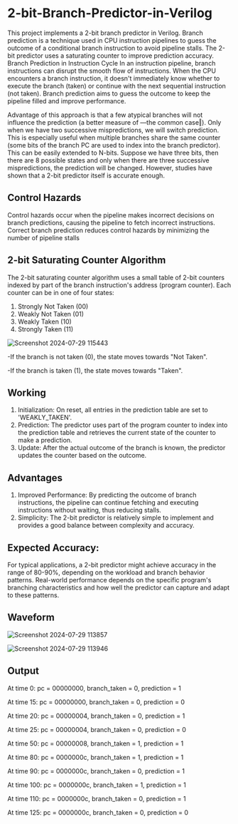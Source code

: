 # 2-bit-Branch-Predictor-in-Verilog
This project implements a 2-bit branch predictor in Verilog. Branch prediction is a technique used in CPU instruction pipelines to guess the outcome of a conditional branch instruction to avoid pipeline stalls. The 2-bit predictor uses a saturating counter to improve prediction accuracy.
Branch Prediction in Instruction Cycle
In an instruction pipeline, branch instructions can disrupt the smooth flow of instructions. When the CPU encounters a branch instruction, it doesn't immediately know whether to execute the branch (taken) or continue with the next sequential instruction (not taken). Branch prediction aims to guess the outcome to keep the pipeline filled and improve performance.

Advantage of this approach is that a few atypical branches will not influence the prediction (a better measure of ―the common case‖). Only when we have two successive mispredictions,
we will switch prediction. This is especially useful when multiple branches share the same counter (some bits of the branch PC are used to index into the branch predictor). 
This can be easily extended to N-bits. Suppose we have three bits, then there are 8 possible states and only when there are three successive mispredictions, the prediction
will be changed. However, studies have shown that a 2-bit predictor itself is accurate enough.


##  Control Hazards
Control hazards occur when the pipeline makes incorrect decisions on branch predictions, causing the pipeline to fetch incorrect instructions. Correct branch prediction reduces control hazards by minimizing the number of pipeline stalls


## 2-bit Saturating Counter Algorithm
The 2-bit saturating counter algorithm uses a small table of 2-bit counters indexed by part of the branch instruction's address (program counter). Each counter can be in one of four states:

1. Strongly Not Taken (00)
2. Weakly Not Taken (01)
3. Weakly Taken (10)
4. Strongly Taken (11)

![Screenshot 2024-07-29 115443](https://github.com/user-attachments/assets/f68a11ff-fc98-4aa3-b3cf-5031ccadb26b)

-If the branch is not taken (0), the state moves towards "Not Taken".

-If the branch is taken (1), the state moves towards "Taken".

##  Working
1. Initialization: On reset, all entries in the prediction table are set to 'WEAKLY_TAKEN'.
2. Prediction: The predictor uses part of the program counter to index into the prediction table and retrieves the current state of the counter to make a prediction.
3. Update: After the actual outcome of the branch is known, the predictor updates the counter based on the outcome.


##  Advantages
1. Improved Performance: By predicting the outcome of branch instructions, the pipeline can continue fetching and executing instructions without waiting, thus reducing stalls.
2. Simplicity: The 2-bit predictor is relatively simple to implement and provides a good balance between complexity and accuracy.


##  Expected Accuracy:
For typical applications, a 2-bit predictor might achieve accuracy in the range of 80-90%, depending on the workload and branch behavior patterns.
Real-world performance depends on the specific program's branching characteristics and how well the predictor can capture and adapt to these patterns.

##  Waveform

![Screenshot 2024-07-29 113857](https://github.com/user-attachments/assets/5ac46e61-e648-4143-baa4-75d1c225ef32)


![Screenshot 2024-07-29 113946](https://github.com/user-attachments/assets/753b292c-69bc-4570-8a36-1a52e8a9f8fb)

##  Output

At time 0: pc = 00000000, branch_taken = 0, prediction = 1

At time 15: pc = 00000000, branch_taken = 0, prediction = 0

At time 20: pc = 00000004, branch_taken = 0, prediction = 1

At time 25: pc = 00000004, branch_taken = 0, prediction = 0

At time 50: pc = 00000008, branch_taken = 1, prediction = 1

At time 80: pc = 0000000c, branch_taken = 1, prediction = 1

At time 90: pc = 0000000c, branch_taken = 0, prediction = 1

At time 100: pc = 0000000c, branch_taken = 1, prediction = 1

At time 110: pc = 0000000c, branch_taken = 0, prediction = 1

At time 125: pc = 0000000c, branch_taken = 0, prediction = 0

